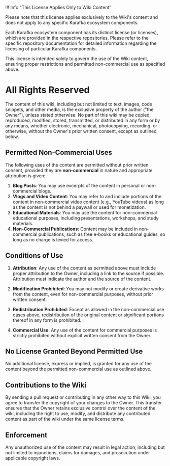 !!! Info "This License Applies Only to Wiki Content"

  Please note that this license applies exclusively to the Wiki's content and does not apply to any specific Karafka ecosystem components.

  Each Karafka ecosystem component has its distinct license (or licenses), which are provided in the respective repositories. Please refer to the specific repository documentation for detailed information regarding the licensing of particular Karafka components.

  This license is intended solely to govern the use of the Wiki content, ensuring proper restrictions and permitted non-commercial use as specified above.

# All Rights Reserved

The content of this wiki, including but not limited to text, images, code snippets, and other media, is the exclusive property of the author ("the Owner"), unless stated otherwise. No part of this wiki may be copied, reproduced, modified, stored, transmitted, or distributed in any form or by any means, whether electronic, mechanical, photocopying, recording, or otherwise, without the Owner's prior written consent, except as outlined below.

## Permitted Non-Commercial Uses

The following uses of the content are permitted without prior written consent, provided they are **non-commercial** in nature and appropriate attribution is given:

1. **Blog Posts**: You may use excerpts of the content in personal or non-commercial blogs.
2. **Vlogs and Video Content**: You may refer to and include portions of the content in non-commercial video content (e.g., YouTube videos) as long as the content is not behind a paywall or used for monetization.
3. **Educational Materials**: You may use the content for non-commercial educational purposes, including presentations, workshops, and study materials.
4. **Non-Commercial Publications**: Content may be included in non-commercial publications, such as free e-books or educational guides, so long as no charge is levied for access.

## Conditions of Use

1. **Attribution**: Any use of the content as permitted above must include proper attribution to the Owner, including a link to the source if possible. Attribution must indicate the author and the source of the content.

2. **Modification Prohibited**: You may not modify or create derivative works from the content, even for non-commercial purposes, without prior written consent.

3. **Redistribution Prohibited**: Except as allowed in the non-commercial use cases above, redistribution of the original content or significant portions thereof in any form is prohibited.

4. **Commercial Use**: Any use of the content for commercial purposes is strictly prohibited without explicit written consent from the Owner.

## No License Granted Beyond Permitted Use

No additional license, express or implied, is granted for any use of the content beyond the permitted non-commercial use as outlined above.

## Contributions to the Wiki

By sending a pull request or contributing in any other way to this Wiki, you agree to transfer the copyright of your changes to the Owner. This transfer ensures that the Owner retains exclusive control over the content of the wiki, including the right to use, modify, and distribute any contributed content as part of the wiki under the same license terms.

## Enforcement

Any unauthorized use of the content may result in legal action, including but not limited to injunctions, claims for damages, and prosecution under applicable copyright laws.
